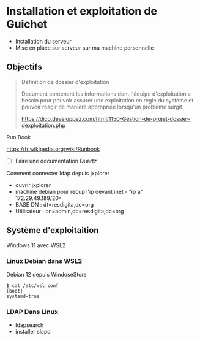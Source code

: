 # Installation et exploitation de Guichet

- Installation du serveur
- Mise en place sur serveur sur ma machine personnelle 

## Objectifs

> Définition de dossier d'exploitation
> 
> Document contenant les informations dont l'équipe d'exploitation a besoin pour pouvoir assurer une exploitation en règle du système et pouvoir réagir de manière appropriée lorsqu'un problème surgit.
>
> https://dico.developpez.com/html/1150-Gestion-de-projet-dossier-dexploitation.php



Run Book

https://fr.wikipedia.org/wiki/Runbook

- [ ] Faire une documentation Quartz

Comment connecter ldap depuis jxplorer

- ouvrir jxplorer
- machine debian pour recup l'ip devant inet  - "ip a"  
  172.29.49.189/20-
- BASE DN : dt=resdigita,dc=org 
- Utilisateur : cn=admin,dc=resdigita,dc=org

## Système d'exploitaition 

Windows 11 avec WSL2 

### Linux Debian dans WSL2

Debian 12 depuis WindoseStore

``` 
$ cat /etc/wsl.conf
[boot]
systemd=true
```

### LDAP Dans Linux

- ldapsearch
- installer slapd

